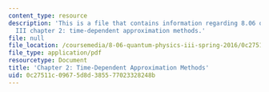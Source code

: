 ```yaml
---
content_type: resource
description: 'This is a file that contains information regarding 8.06 quantum physics
  III chapter 2: time-dependent approximation methods.'
file: null
file_location: /coursemedia/8-06-quantum-physics-iii-spring-2016/0c27511c09675d8d385577023328248b_MIT8_06S16_chap2.pdf
file_type: application/pdf
resourcetype: Document
title: 'Chapter 2: Time-Dependent Approximation Methods'
uid: 0c27511c-0967-5d8d-3855-77023328248b
---
```

